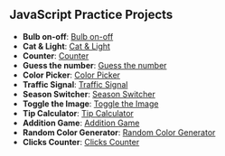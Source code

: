 ## JavaScript Practice Projects

- **Bulb on-off**: [Bulb on-off](https://bulb-on-off-five.vercel.app/)
- **Cat & Light**: [Cat & Light](https://cat-light.vercel.app/)
- **Counter**: [Counter](https://counter-opal-gamma.vercel.app/)
- **Guess the number**: [Guess the number](https://guess-the-number-one-theta.vercel.app/)
- **Color Picker**: [Color Picker](https://color-picker-seven-umber.vercel.app/)
- **Traffic Signal**: [Traffic Signal](https://traffic-signal-five.vercel.app/)
- **Season Switcher**: [Season Switcher](https://season-switching.vercel.app/)
- **Toggle the Image**: [Toggle the Image](https://toggle-image.vercel.app/)
- **Tip Calculator**: [Tip Calculator](https://tip-calculator-nine-roan.vercel.app/)
- **Addition Game**: [Addition Game](https://addition-game-sigma.vercel.app/)
- **Random Color Generator**: [Random Color Generator](https://random-color-generate-ruby.vercel.app/)
- **Clicks Counter**: [Clicks Counter](https://clicks-counting.vercel.app/)

